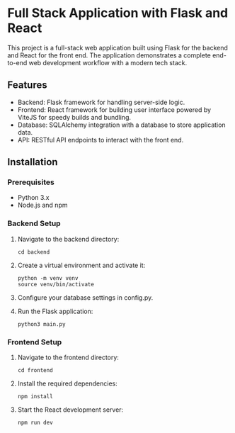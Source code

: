 # Full Stack Application with Flask and React
This project is a full-stack web application built using Flask for the backend and React for the front end. The application demonstrates a complete end-to-end web development workflow with a modern tech stack.

## Features
- Backend: Flask framework for handling server-side logic.
- Frontend: React framework for building user interface powered by ViteJS for speedy builds and bundling.
- Database: SQLAlchemy integration with a database to store application data.
- API: RESTful API endpoints to interact with the front end.


## Installation
### Prerequisites
- Python 3.x
- Node.js and npm

### Backend Setup
1. Navigate to the backend directory:
   ```
   cd backend
   ```
2. Create a virtual environment and activate it:
   ```
   python -m venv venv
   source venv/bin/activate

   ```
3. Configure your database settings in config.py.
   
4. Run the Flask application:
   ```
   python3 main.py
   ```

### Frontend Setup
1. Navigate to the frontend directory:
   ```
   cd frontend
   ```
2. Install the required dependencies:
   ```
   npm install
   ```
3. Start the React development server:
   ```
   npm run dev
   ```
